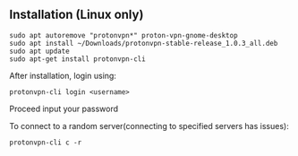 ## Installation (Linux only)
```
sudo apt autoremove "protonvpn*" proton-vpn-gnome-desktop
sudo apt install ~/Downloads/protonvpn-stable-release_1.0.3_all.deb
sudo apt update
sudo apt-get install protonvpn-cli
```

After installation, login using:
```
protonvpn-cli login <username>
```

Proceed input your password

To connect to a random server(connecting to specified servers has issues):

```
protonvpn-cli c -r
```
